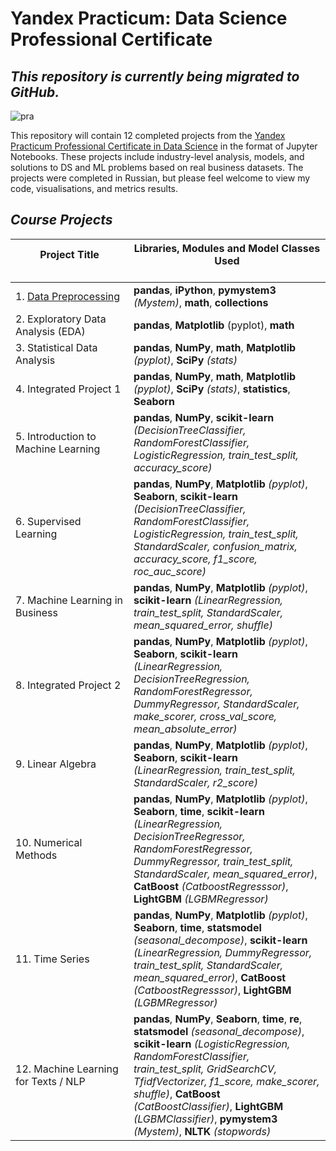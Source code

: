 # Yandex Practicum: Data Science Professional Certificate

## _This repository is currently being migrated to GitHub._

![pra](https://user-images.githubusercontent.com/101647250/174258608-cab4a61d-3680-4510-bc6f-c8b58fac50fa.jpg)


This repository will contain 12 completed projects from the [Yandex Practicum Professional Certificate in Data Science](https://practicum.com/data-scientist/) in the format of Jupyter Notebooks. These projects include industry-level analysis, models, and solutions to DS and ML problems based on real business datasets. The projects were completed in Russian, but please feel welcome to view my code, visualisations, and metrics results.


## _Course Projects_

| <img width=1300/><span class="align-top"> Project Title <br /></span></img><br /> | <img width=500/><span class="align-top"> Libraries, Modules and Model Classes Used               <br /></span></img><br />
| -------------------------------------- | ---------------------------------------------- 
| 1\. [Data Preprocessing](https://github.com/an-sla/DataSci-ML-Practicum/blob/main/Data-preprocessing%20(Topic%201)/project-topic1-(data-preprocessing).ipynb)                    | **pandas**, **iPython**, **pymystem3** _(Mystem)_, **math**, **collections**
| 2\. Exploratory Data Analysis (EDA)    | **pandas**, **Matplotlib** (pyplot), **math**              
| 3\. Statistical Data Analysis          | **pandas**, **NumPy**, **math**, **Matplotlib** _(pyplot)_, **SciPy** _(stats)_ 
| 4\. Integrated Project 1               | **pandas**, **NumPy**, **math**, **Matplotlib** _(pyplot)_, **SciPy** _(stats)_, **statistics**, **Seaborn** 
| 5\. Introduction to Machine Learning   | **pandas**, **NumPy**, **scikit-learn** _(DecisionTreeClassifier, RandomForestClassifier, LogisticRegression, train_test_split, accuracy_score)_ 
| 6\. Supervised Learning                |  **pandas**, **NumPy**, **Matplotlib** _(pyplot)_, **Seaborn**, **scikit-learn** _(DecisionTreeClassifier, RandomForestClassifier, LogisticRegression, train_test_split, StandardScaler, confusion_matrix, accuracy_score, f1_score, roc_auc_score)_ 
| 7\. Machine Learning in Business       | **pandas**, **NumPy**, **Matplotlib** _(pyplot)_, **scikit-learn** _(LinearRegression, train_test_split, StandardScaler, mean_squared_error, shuffle)_ 
| 8\. Integrated Project 2               | **pandas**, **NumPy**, **Matplotlib** _(pyplot)_, **Seaborn**, **scikit-learn** _(LinearRegression, DecisionTreeRegression, RandomForestRegressor, DummyRegressor, StandardScaler, make_scorer, cross_val_score, mean_absolute_error)_ 
| 9\. Linear Algebra                     | **pandas**, **NumPy**, **Matplotlib** _(pyplot)_, **Seaborn**, **scikit-learn** _(LinearRegression, train_test_split, StandardScaler, r2_score)_ 
| 10\. Numerical Methods                 | **pandas**, **NumPy**, **Matplotlib** _(pyplot)_, **Seaborn**, **time**, **scikit-learn** _(LinearRegression, DecisionTreeRegressor, RandomForestRegressor, DummyRegressor, train_test_split, StandardScaler, mean_squared_error)_, **CatBoost** _(CatboostRegresssor)_, **LightGBM** _(LGBMRegressor)_ 
| 11\. Time Series                       | **pandas**, **NumPy**, **Matplotlib** _(pyplot)_, **Seaborn**, **time**, **statsmodel** _(seasonal_decompose)_, **scikit-learn** _(LinearRegression, DummyRegressor, train_test_split, StandardScaler, mean_squared_error)_, **CatBoost** _(CatboostRegresssor)_, **LightGBM** _(LGBMRegressor)_ 
| 12\. Machine Learning for Texts / NLP | **pandas**, **NumPy**, **Seaborn**, **time**, **re**, **statsmodel** _(seasonal_decompose)_, **scikit-learn** _(LogisticRegression, RandomForestClassifier, train_test_split, GridSearchCV, TfidfVectorizer, f1_score, make_scorer, shuffle)_, **CatBoost** _(CatBoostClassifier)_, **LightGBM** _(LGBMClassifier)_, **pymystem3** _(Mystem)_, **NLTK** _(stopwords)_ 
